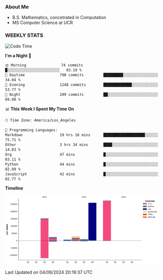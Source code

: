 ### About Me

- B.S. Mathematics, concetrated in Computation
- MS Computer Science at UCR


### WEEKLY STATS
<!--START_SECTION:waka-->
![Code Time](http://img.shields.io/badge/Code%20Time-129%20hrs%2027%20mins-blue)

**I'm a Night 🦉** 

```text
🌞 Morning                74 commits          █░░░░░░░░░░░░░░░░░░░░░░░░   03.19 % 
🌆 Daytime                790 commits         █████████░░░░░░░░░░░░░░░░   34.04 % 
🌃 Evening                1248 commits        █████████████░░░░░░░░░░░░   53.77 % 
🌙 Night                  209 commits         ██░░░░░░░░░░░░░░░░░░░░░░░   09.00 % 
```


📊 **This Week I Spent My Time On** 

```text
🕑︎ Time Zone: America/Los_Angeles

💬 Programming Languages: 
Markdown                 19 hrs 16 mins      ███████████████████░░░░░░   75.71 % 
Other                    3 hrs 34 mins       ████░░░░░░░░░░░░░░░░░░░░░   14.03 % 
Org                      47 mins             █░░░░░░░░░░░░░░░░░░░░░░░░   03.11 % 
Python                   44 mins             █░░░░░░░░░░░░░░░░░░░░░░░░   02.89 % 
JavaScript               42 mins             █░░░░░░░░░░░░░░░░░░░░░░░░   02.77 % 
```

**Timeline**

![Lines of Code chart](https://raw.githubusercontent.com/nickocruzm/nickocruzm/main/assets/bar_graph.png)


 Last Updated on 04/06/2024 20:19:37 UTC
<!--END_SECTION:waka-->
